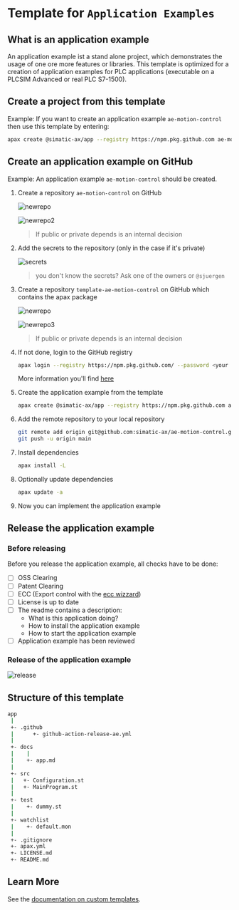 # Template for `Application Examples`

## What is an application example

An application example ist a stand alone project, which demonstrates the usage of one ore more features or libraries. This template is optimized for a creation of application examples for PLC applications (executable on a PLCSIM Advanced or real PLC S7-1500).

## Create a project from this template

Example: If you want to create an application example `ae-motion-control` then use this template by entering:

```bash
apax create @simatic-ax/app --registry https://npm.pkg.github.com ae-motion-control
```

## Create an application example on GitHub

Example: An application example `ae-motion-control` should be created.

1. Create a repository `ae-motion-control` on GitHub

    ![newrepo](docs/newrepo.png)

    ![newrepo2](docs/newrepo2.png)

    > If public or private depends is an internal decision

1. Add the secrets to the repository (only in the case if it's private)

    ![secrets](docs/secrets.png)

   > you don't know the secrets? Ask one of the owners or `@sjuergen`

1. Create a repository `template-ae-motion-control` on GitHub which contains the apax package

    ![newrepo](docs/newrepo.png)

    ![newrepo3](docs/newrepo3.png)

    > If public or private depends is an internal decision

1. If not done, login to the GitHub registry

    ```bash
    apax login --registry https://npm.pkg.github.com/ --password <your personal access token>
    ```

    More information you'll find [here](https://github.com/simatic-ax/.github/blob/main/docs/personalaccesstoken.md)

1. Create the application example from the template

    ```bash
    apax create @simatic-ax/app --registry https://npm.pkg.github.com ae-motion-control
    ```

1. Add the remote repository to your local repository

    ```bash
    git remote add origin git@github.com:simatic-ax/ae-motion-control.git
    git push -u origin main
    ```

1. Install dependencies

      ```bash
      apax install -L
      ```

1. Optionally update dependencies

      ```bash
      apax update -a
      ```

1. Now you can implement the application example

## Release the application example

### Before releasing

Before you release the application example, all checks have to be done:

- [ ] OSS Clearing
- [ ] Patent Clearing
- [ ] ECC (Export control with the [ecc wizzard](https://code-ops.code.siemens.io/ecc-wizard/))
- [ ] License is up to date
- [ ] The readme contains a description:
  - What is this application doing?
  - How to install the application example
  - How to start the application example
- [ ] Application example has been reviewed

### Release of the application example

![release](docs/release.png)

## Structure of this template

```bash
app
 |
 +- .github
 |      +- github-action-release-ae.yml
 |
 +- docs
 |    |
 |    +- app.md
 |
 +- src
 |   +- Configuration.st
 |   +- MainProgram.st
 |
 +- test
 |    +- dummy.st
 |
 +- watchlist
 |    +- default.mon
 |
 +- .gitignore
 +- apax.yml
 +- LICENSE.md
 +- README.md
```

## Learn More

See the [documentation on custom templates](https://axciteme.siemens.com/docs/apax/templates).
